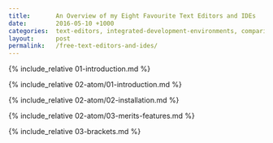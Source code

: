 ```yaml
---
title:       An Overview of my Eight Favourite Text Editors and IDEs
date:        2016-05-10 +1000
categories:  text-editors, integrated-development-environments, comparisons
layout:      post
permalink:   /free-text-editors-and-ides/
---
```


{% include_relative 01-introduction.md %}

{% include_relative 02-atom/01-introduction.md %}

{% include_relative 02-atom/02-installation.md %}

{% include_relative 02-atom/03-merits-features.md %}

{% include_relative 03-brackets.md %}
